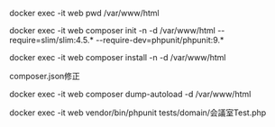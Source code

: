 docker exec -it web pwd
/var/www/html

docker exec -it web composer init -n -d /var/www/html --require=slim/slim:4.5.* --require-dev=phpunit/phpunit:9.*

docker exec -it web composer install -n -d /var/www/html

composer.json修正

docker exec -it web composer dump-autoload -d /var/www/html

docker exec -it web vendor/bin/phpunit tests/domain/会議室Test.php

